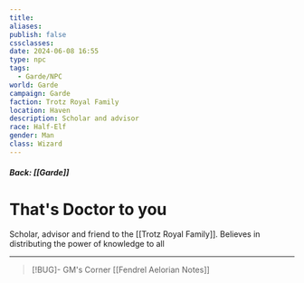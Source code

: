 ```yaml
---
title: 
aliases: 
publish: false
cssclasses: 
date: 2024-06-08 16:55
type: npc
tags:
  - Garde/NPC
world: Garde
campaign: Garde
faction: Trotz Royal Family
location: Haven
description: Scholar and advisor
race: Half-Elf
gender: Man
class: Wizard
---
```

##### Back: [[Garde]]
# That's Doctor to you
Scholar, advisor and friend to the [[Trotz Royal Family]]. Believes in distributing the power of knowledge to all

---

> [!BUG]- GM's Corner
> [[Fendrel Aelorian Notes]]